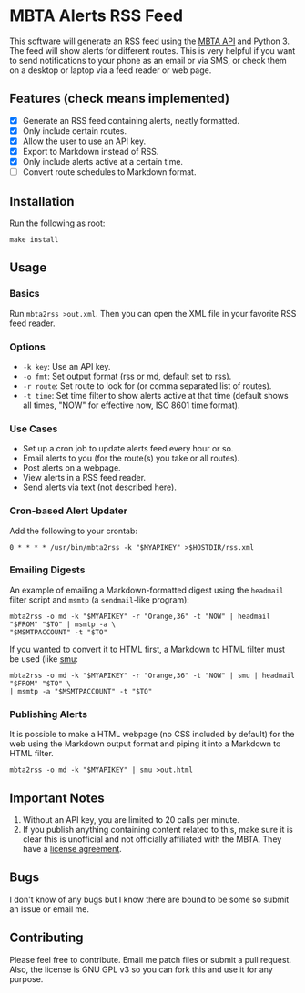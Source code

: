 # MBTA Alerts RSS Feed

This software will generate an RSS feed using the [MBTA
API](https://www.mbta.com/developers/v3-api) and Python 3. The
feed will show alerts for different routes. This is very helpful if
you want to send notifications to your phone as an email or via SMS,
or check them on a desktop or laptop via a feed reader or web page.

## Features (check means implemented)

- [X] Generate an RSS feed containing alerts, neatly formatted.
- [X] Only include certain routes.
- [X] Allow the user to use an API key.
- [X] Export to Markdown instead of RSS.
- [X] Only include alerts active at a certain time.
- [ ] Convert route schedules to Markdown format.

## Installation

Run the following as root:

	make install

## Usage

### Basics

Run `mbta2rss >out.xml`. Then you can open the XML file in your
favorite RSS feed reader.

### Options

* `-k key`: Use an API key.
* `-o fmt`: Set output format (rss or md, default set to rss).
* `-r route`: Set route to look for (or comma separated list of
  routes).
* `-t time`: Set time filter to show alerts active at that time
  (default shows all times, "NOW" for effective now, ISO 8601 time
  format).

### Use Cases

* Set up a cron job to update alerts feed every hour or so.
* Email alerts to you (for the route(s) you take or all routes).
* Post alerts on a webpage.
* View alerts in a RSS feed reader.
* Send alerts via text (not described here).

### Cron-based Alert Updater

Add the following to your crontab:

	0 * * * * /usr/bin/mbta2rss -k "$MYAPIKEY" >$HOSTDIR/rss.xml

### Emailing Digests

An example of emailing a Markdown-formatted digest using the `headmail` filter
script and `msmtp` (a `sendmail`-like program):

	mbta2rss -o md -k "$MYAPIKEY" -r "Orange,36" -t "NOW" | headmail "$FROM" "$TO" | msmtp -a \
	"$MSMTPACCOUNT" -t "$TO"

If you wanted to convert it to HTML first, a Markdown to HTML filter must be
used (like [smu](https://github.com/Gottox/smu):

	mbta2rss -o md -k "$MYAPIKEY" -r "Orange,36" -t "NOW" | smu | headmail "$FROM" "$TO" \
	| msmtp -a "$MSMTPACCOUNT" -t "$TO"

### Publishing Alerts
	
It is possible to make a HTML webpage (no CSS included by default) for the web
using the Markdown output format and piping it into a Markdown to HTML filter.

	mbta2rss -o md -k "$MYAPIKEY" | smu >out.html

## Important Notes

1. Without an API key, you are limited to 20 calls per minute.
2. If you publish anything containing content related to this, make sure it is
   clear this is unofficial and not officially affiliated with the MBTA. They
   have a [license agreement](https://www.mass.gov/files/documents/2017/10/27/develop_license_agree_0.pdf).

## Bugs

I don't know of any bugs but I know there are bound to be some so submit an
issue or email me.

## Contributing

Please feel free to contribute. Email me patch files or submit a pull request.
Also, the license is GNU GPL v3 so you can fork this and use it for any purpose.
